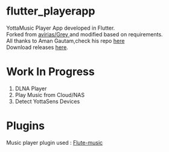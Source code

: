 # flutter_playerapp

YottaMusic Player App developed in Flutter. 
<br>
Forked from <a href="https://github.com/avirias/Grey">avirias/Grey </a> and modified based on requirements. 
<br>
All thanks to Aman Gautam,check his repo <a href="https://github.com/amangautam1/flutter-musicplayer" >here</a>
<br>
Download releases <a href="https://github.com/yottamusic/flutter_playerapp/releases">here</a>.

# Work In Progress
1. DLNA Player
2. Play Music from Cloud/NAS
3. Detect YottaSens Devices

# Plugins
Music player plugin used : <a href="https://github.com/iampawan/Flute-Music-Player">Flute-music</a>

